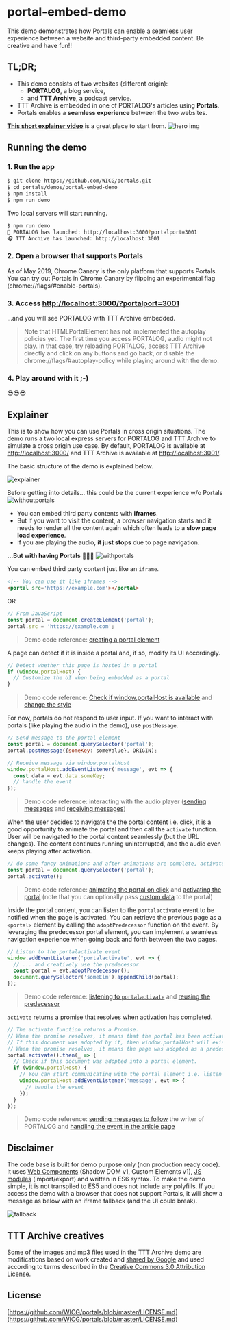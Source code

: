 # portal-embed-demo
This demo demonstrates how Portals can enable a seamless user experience between a website and third-party embedded content. Be creative and have fun!!


## TL;DR;
- This demo consists of two websites (different origin): 
  - **PORTALOG**, a blog service, 
  - and **TTT Archive**, a podcast service.
- TTT Archive is embedded in one of PORTALOG's articles using **Portals**.
- Portals enables a **seamless experience** between the two websites.

**[This short explainer video](https://youtu.be/4JkipxFVE9k)** is a great place to start from.
![hero img](https://cdn.glitch.com/98449704-33d8-49b2-88f2-aa6d2aeba5d3%2Fhero_img.png?1556394393372)


## Running the demo
### 1. Run the app
```bash
$ git clone https://github.com/WICG/portals.git
$ cd portals/demos/portal-embed-demo
$ npm install
$ npm run demo
```
Two local servers will start running.

```bash
$ npm run demo
📝 PORTALOG has launched: http://localhost:3000?portalport=3001
🎧 TTT Archive has launched: http://localhost:3001
```

### 2. Open a browser that supports Portals
As of May 2019, Chrome Canary is the only platform that supports Portals. You can try out Portals in Chrome Canary by flipping an experimental flag (chrome://flags/#enable-portals).

### 3. Access [ http://localhost:3000/?portalport=3001]( http://localhost:3000/?portalport=3001)
...and you will see PORTALOG with TTT Archive embedded.

> Note that HTMLPortalElement has not implemented the autoplay policies yet. The first time you access PORTALOG, audio might not play. In that case, try reloading PORTALOG, access TTT Archive directly and click on any buttons and go back, or disable the chrome://flags/#autoplay-policy while playing around with the demo.

### 4. Play around with it ;-)
😎😎😎


## Explainer
This is to show how you can use Portals in cross origin situations. The demo runs a two local express servers for PORTALOG and TTT Archive to simulate a cross origin use case. By default, PORTALOG is available at [http://localhost:3000/](http://localhost:3000/) and TTT Archive is available at [http://localhost:3001/](http://localhost:3001/).

The basic structure of the demo is explained below.

![explainer](https://cdn.glitch.com/98449704-33d8-49b2-88f2-aa6d2aeba5d3%2Fportal_explainer.png?1556377936083)

Before getting into details... this could be the current experience w/o Portals
![withoutportals](https://cdn.glitch.com/98449704-33d8-49b2-88f2-aa6d2aeba5d3%2Fw_o_portals_new.gif?1556394769252)
- You can embed third party contents with **iframes**.
- But if you want to visit the content, a browser navigation starts and it needs to render all the content again which often leads to a **slow page load experience**.
- If you are playing the audio, **it just stops** due to page navigation.

**...But with having Portals** 🚪🏃💨
![withportals](https://cdn.glitch.com/98449704-33d8-49b2-88f2-aa6d2aeba5d3%2Fw_portals.gif?1556394385809)

You can embed third party content just like an `iframe`.
```html
<!-- You can use it like iframes -->
<portal src='https://example.com'></portal>
```
OR
```javascript
// From JavaScript
const portal = document.createElement('portal');
portal.src = 'https://example.com';
```
> Demo code reference: [creating a portal element](public/js/portalog/portals-controller.js#L53) 

A page can detect if it is inside a portal and, if so, modify its UI accordingly.
```javascript
// Detect whether this page is hosted in a portal
if (window.portalHost) {
  // Customize the UI when being embedded as a portal
}
```
> Demo code reference: [Check if window.portalHost is available](public/js/ttt/ttt-controller.js#L181) and [change the style](public/js/ttt/ttt-controller.js#L183)

For now, portals do not respond to user input. If you want to interact with portals (like playing the audio in the demo), use `postMessage`.
```javascript
// Send message to the portal element
const portal = document.querySelector('portal');
portal.postMessage({someKey: someValue}, ORIGIN);

// Receive message via window.portalHost
window.portalHost.addEventListener('message', evt => {
  const data = evt.data.someKey;
  // handle the event
});
```
> Demo code reference: interacting with the audio player ([sending messages](public/js/portalog/portals-controller.js#L160) and [receiving messages](public/js/ttt/ttt-controller.js#L56))

When the user decides to navigate the the portal content i.e. click, it is a good opportunity to animate the portal and then call the `activate` function. User will be navigated to the portal content seamlessly (but the URL changes). The content continues running uninterrupted, and the audio even keeps playing after activation.
```javascript
// do some fancy animations and after animations are complete, activate the portal.
const portal = document.querySelector('portal');
portal.activate();
```
> Demo code reference: [animating the portal on click](public/js/portalog/portals-controller.js#L61) and [activating the portal](public/js/portalog/portals-controller.js#L98) (note that you can optionally pass [custom data](public/js/portalog/portals-controller.js#L99) to the portal)

Inside the portal content, you can listen to the `portalactivate` event to be notified when the page is activated. You can retrieve the previous page as a `<portal>` element by calling the `adoptPredecessor` function on the event. By leveraging the predecessor portal element, you can implement a seamless navigation experience when going back and forth between the two pages.
```javascript
// Listen to the portalactivate event
window.addEventListener('portalactivate', evt => {
  // ... and creatively use the predecessor
  const portal = evt.adoptPredecessor();
  document.querySelector('someElm').appendChild(portal);
});
```
> Demo code reference: [listening to `portalactivate`](public/js/ttt/portals-controller.js#L25) and [reusing the predecessor](public/js/ttt/portals-controller.js#L35)

`activate` returns a promise that resolves when activation has completed.
```javascript
// The activate function returns a Promise.
// When the promise resolves, it means that the portal has been activated.
// If this document was adopted by it, then window.portalHost will exist.
// When the promise resolves, it means the page was adopted as a predecessor
portal.activate().then(_ => {
  // Check if this document was adopted into a portal element.
  if (window.portalHost) {
    // You can start communicating with the portal element i.e. listen to messages
    window.portalHost.addEventListener('message', evt => {
      // handle the event
    });
  }
});
```
> Demo code reference: [sending messages to follow](public/js/ttt/writer-follow.js#L106) the writer of PORTALOG and [handling the event in the article page](public/js/portalog/portals-controller.js#L122)


## Disclaimer
The code base is built for demo purpose only (non production ready code). It uses [Web Components](https://developer.mozilla.org/en-US/docs/Web/Web_Components) (Shadow DOM v1, Custom Elements v1), [JS modules](https://developer.mozilla.org/en-US/docs/Web/JavaScript/Reference/Statements/import) (import/export) and written in ES6 syntax. To make the demo simple, it is not transpiled to ES5 and does not include any polyfills. If you access the demo with a browser that does not support Portals, it will show a message as below with an iframe fallback (and the UI could break).

![fallback](https://cdn.glitch.com/98449704-33d8-49b2-88f2-aa6d2aeba5d3%2Ffallback.png?1556379460425)

## TTT Archive creatives
Some of the images and mp3 files used in the TTT Archive demo are modifications based on work created and [shared by Google](https://developers.google.com/terms/site-policies) and used according to terms described in the [Creative Commons 3.0 Attribution License](https://creativecommons.org/licenses/by/3.0/).

## License
[https://github.com/WICG/portals/blob/master/LICENSE.md](https://github.com/WICG/portals/blob/master/LICENSE.md)
